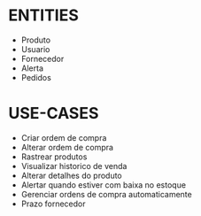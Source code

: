 # ENTITIES
- Produto
- Usuario
- Fornecedor
- Alerta 
- Pedidos 

# USE-CASES
- Criar ordem de compra
- Alterar ordem de compra
- Rastrear produtos
- Visualizar historico de venda
- Alterar detalhes do produto
- Alertar quando estiver com baixa no estoque 
- Gerenciar ordens de compra automaticamente
- Prazo fornecedor